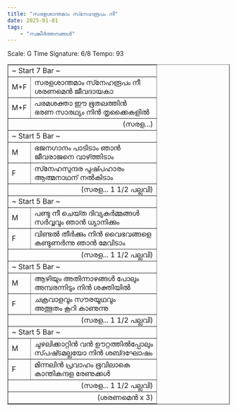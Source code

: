 ```yaml
---
title: "സരളശാന്തമാം സ്‍നേഹരൂപം നീ"
date: 2025-01-01
tags:
    - "സങ്കീർത്തനങ്ങൾ"
---
```


Scale: G
Time Signature: 6/8
Tempo: 93

<table border='1'><tbody><tr><td colspan='2'>~ Start 7 Bar ~</td></tr><tr><td>M+F</td><td>സരളശാന്തമാം സ്‍നേഹരൂപം നീ<br>ശരണമെൻ ജീവദായകാ</td></tr><tr><td>M+F</td><td>പരമശക്താ ഈ ഭൂതലത്തിൻ<br>ഭരണ സാരഥ്യം നിൻ തൃക്കൈകളിൽ</td></tr><tr><td colspan='2' style='text-align: end'>(സരള...)</td></tr><tr><td colspan='2'>~ Start 5 Bar ~</td></tr><tr><td>M</td><td>ഭജനഗാനം പാടിടാം ഞാൻ<br>ജീവരാജനെ വാഴ്‍ത്തിടാം</td></tr><tr><td>F</td><td>സ്‍നേഹസുന്ദര പുഷ്‍പഹാരം<br>ആത്മനാഥന് നൽകിടാം</td></tr><tr><td colspan='2' style='text-align: end'>(സരള... 1 1/2 പല്ലവി)</td></tr><tr><td colspan='2'>~ Start 5 Bar ~</td></tr><tr><td>M</td><td>പണ്ടു നീ ചെയ്‍ത ദിവ്യകർമ്മങ്ങൾ<br>സർവ്വവും ഞാൻ ധ്യാനിക്കും</td></tr><tr><td>F</td><td>വിണ്ടൽ തീർക്കും നിൻ വൈഭവങ്ങളെ<br>കണ്ടുണർന്നു ഞാൻ മേവിടാം</td></tr><tr><td colspan='2' style='text-align: end'>(സരള... 1 1/2 പല്ലവി)</td></tr><tr><td colspan='2'>~ Start 5 Bar ~</td></tr><tr><td>M</td><td>ആഴിയും അതിന്നാഴങ്ങൾ പോലും<br>അമ്പരന്നിടും നിൻ ശക്തിയിൽ</td></tr><tr><td>F</td><td>ചക്രവാളവും സൗരയൂഥവും<br>അത്ഭുതം കൂറി കാണുന്നു</td></tr><tr><td colspan='2' style='text-align: end'>(സരള... 1 1/2 പല്ലവി)</td></tr><tr><td colspan='2'>~ Start 5 Bar ~</td></tr><tr><td>M</td><td>ചുഴലിക്കാറ്റിൻ വൻ ഊറ്റത്തിൽപ്പോലും<br>സ്‍പഷ്‍ടമല്ലയോ നിൻ ശബ്‍ദഘോഷം</td></tr><tr><td>F</td><td>മിന്നലിൻ പ്രവാഹം ഭൂവിലാകെ<br>കാന്തികന്ദള രേണുക്കൾ</td></tr><tr><td colspan='2' style='text-align: end'>(സരള... 1 1/2 പല്ലവി)</td></tr><tr><td colspan='2' style='text-align: end'>(ശരണമെൻ x 3)</td></tr></tbody></table>
